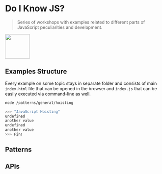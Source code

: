 # Do I Know JS?

> Series of workshops with examples related to different parts of JavaScript peculiarities and development. 

<img src="http://www.w3devcampus.com/wp-content/uploads/logoAndOther/logo_JavaScript.png" width="80">

## Examples Structure

Every example on some topic stays in separate folder and consists of main `index.html` file that can be opened in the browser and `index.js` that can be easily executed via command-line as well. 

```bash
node /patterns/general/hoisting

>>> "JavaScript Hoisting"
undefined
another value
undefined
another value
>>> Fin!
```

## Patterns

## APIs

